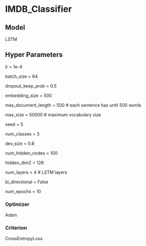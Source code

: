 # IMDB_Classifier

## Model
LSTM

## Hyper Parameters
lr = 1e-4

batch_size = 64

dropout_keep_prob = 0.5

embedding_size = 500

max_document_length = 500  # each sentence has until 500 words

max_size = 50000 # maximum vocabulary size

seed = 5

num_classes = 3

dev_size = 0.8

num_hidden_nodes = 100

hidden_dim2 = 128

num_layers = 4  # LSTM layers

bi_directional = False

num_epochs = 10

### Optimizer
Adam
### Criterion
CrossEntropyLoss
